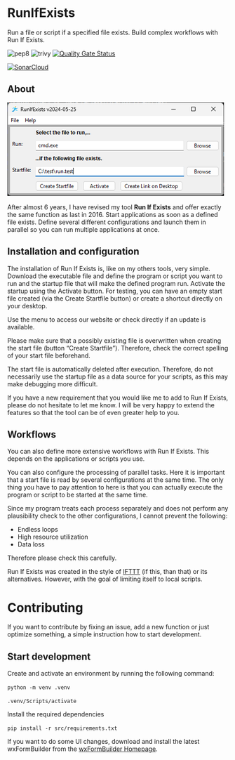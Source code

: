 # RunIfExists

Run a file or script if a specified file exists. Build complex workflows with Run If Exists.

![pep8](https://github.com/dseichter/RunIfExists/actions/workflows/pep8.yml/badge.svg)
![trivy](https://github.com/dseichter/RunIfExists/actions/workflows/trivy.yml/badge.svg)
[![Quality Gate Status](https://sonarcloud.io/api/project_badges/measure?project=dseichter_RunIfExists&metric=alert_status)](https://sonarcloud.io/summary/new_code?id=dseichter_RunIfExists)

[![SonarCloud](https://sonarcloud.io/images/project_badges/sonarcloud-white.svg)](https://sonarcloud.io/summary/new_code?id=dseichter_RunIfExists)

## About

![Run If Exists](/images/runifexists.png "Run If Exists")

After almost 6 years, I have revised my tool **Run If Exists** and offer exactly the same function as last in 2016. Start applications as soon as a defined file exists. Define several different configurations and launch them in parallel so you can run multiple applications at once.

## Installation and configuration

The installation of Run If Exists is, like on my others tools, very simple. Download the executable file and define the program or script you want to run and the startup file that will make the defined program run. Activate the startup using the Activate button. For testing, you can have an empty start file created (via the Create Startfile button) or create a shortcut directly on your desktop.

Use the menu to access our website or check directly if an update is available.

Please make sure that a possibly existing file is overwritten when creating the start file (button “Create Startfile”). Therefore, check the correct spelling of your start file beforehand.

The start file is automatically deleted after execution. Therefore, do not necessarily use the startup file as a data source for your scripts, as this may make debugging more difficult.

If you have a new requirement that you would like me to add to Run If Exists, please do not hesitate to let me know. I will be very happy to extend the features so that the tool can be of even greater help to you.

## Workflows

You can also define more extensive workflows with Run If Exists. This depends on the applications or scripts you use.

You can also configure the processing of parallel tasks. Here it is important that a start file is read by several configurations at the same time. The only thing you have to pay attention to here is that you can actually execute the program or script to be started at the same time.

Since my program treats each process separately and does not perform any plausibility check to the other configurations, I cannot prevent the following:

* Endless loops
* High resource utilization
* Data loss

Therefore please check this carefully.

Run If Exists was created in the style of [IFTTT](https://en.wikipedia.org/wiki/IFTTT "IFTTT") (if this, than that) or its alternatives. However, with the goal of limiting itself to local scripts.

# Contributing

If you want to contribute by fixing an issue, add a new function or just optimize something, a simple instruction how to start development.

## Start development

Create and activate an environment by running the following command:

```python -m venv .venv```

```.venv/Scripts/activate```

Install the required dependencies

```pip install -r src/requirements.txt```

If you want to do some UI changes, download and install the latest wxFormBuilder from the [wxFormBuilder Homepage](https://github.com/wxFormBuilder/wxFormBuilder).